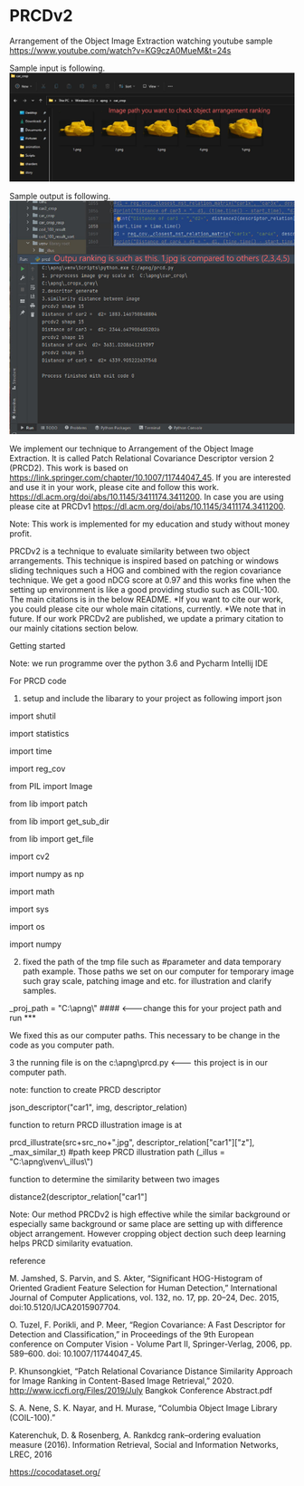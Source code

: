 # PRCDv2
Arrangement of the Object Image Extraction watching youtube sample https://www.youtube.com/watch?v=KG9czA0MueM&t=24s

Sample input is following.
![alt text](https://raw.githubusercontent.com/piyavach/PRCDv2/main/apng/input.jpg)

Sample output is following.
![alt text](https://raw.githubusercontent.com/piyavach/PRCDv2/main/apng/output.jpg)

We implement our technique to Arrangement of the Object Image Extraction. 
It is called Patch Relational Covariance Descriptor version 2 (PRCD2).
This work is based on https://link.springer.com/chapter/10.1007/11744047_45.
If you are interested and use it in your work, please cite and follow this work. https://dl.acm.org/doi/abs/10.1145/3411174.3411200.
In case you are using please cite at PRCDv1 https://dl.acm.org/doi/abs/10.1145/3411174.3411200.

Note: This work is implemented for my education and study without money profit.



PRCDv2 is a technique to evaluate similarity between two object  arrangements.
This technique is inspired based on patching or windows sliding techniques such a HOG and combined with the region covariance technique.
We get a good nDCG score at 0.97 and this works fine when the setting up environment is like a good providing studio such as COIL-100.
The main citations is in the below README.
*If you want to cite our work, you could please cite our whole main citations, currently.
*We note that in future. If our work PRCDv2 are published, we update a primary citation to our mainly citations section below.

Getting started

Note: we run programme over the python 3.6 and Pycharm Intellij IDE

For PRCD code
1. setup and include the libarary to your project as following
import json

import shutil

import statistics

import time

import reg_cov

from PIL import Image

from lib import patch

from lib import get_sub_dir

from lib import get_file

import cv2

import numpy as np

import math

import sys

import os

import numpy

2. fixed the path of the tmp file
such as 
#parameter and data temporary path example. Those paths we set on our computer for temporary image such gray scale, patching image and etc. for illustration and clarify samples.

_proj_path = "C:\\apng\\" #### <---change this for your project path and run ***

We fixed this as our computer paths. This necessary to be change in the code as you computer path.



3 the running file is on the c:\apng\prcd.py <--- this project is in our computer path.

note: 
function to create PRCD descriptor

json_descriptor("car1", img, descriptor_relation)

function to return PRCD illustration image is at 

prcd_illustrate(src+src_no+".jpg", descriptor_relation["car1"]["z"], _max_similar_t) #path keep PRCD illustration path (_illus = "C:\\apng\\venv\\_illus\\")

function to determine the similarity between two images

distance2(descriptor_relation["car1"]

Note: Our method PRCDv2 is high effective while the similar background or especially same background or same place are setting up with difference object arrangement.
However cropping object dection such deep learning helps PRCD similarity evatuation.


reference

M. Jamshed, S. Parvin, and S. Akter, “Significant HOG-Histogram of Oriented Gradient Feature Selection for Human Detection,” International Journal of Computer Applications, vol. 132, no. 17, pp. 20–24, Dec. 2015, doi:10.5120/IJCA2015907704. 

O. Tuzel, F. Porikli, and P. Meer, “Region Covariance: A Fast Descriptor for Detection and Classification,” in Proceedings of the 9th European conference on Computer Vision - Volume Part II, Springer-Verlag, 2006, pp. 589–600. doi: 10.1007/11744047_45. 

P. Khunsongkiet, “Patch Relational Covariance Distance Similarity Approach for Image Ranking in Content-Based Image Retrieval,” 2020. http://www.iccfi.org/Files/2019/July Bangkok Conference Abstract.pdf 

S. A. Nene, S. K. Nayar, and H. Murase, “Columbia Object Image Library (COIL-100).” 

Katerenchuk, D. & Rosenberg, A. Rankdcg rank–ordering evaluation measure (2016). Information Retrieval, Social and Information Networks, LREC, 2016

https://cocodataset.org/
